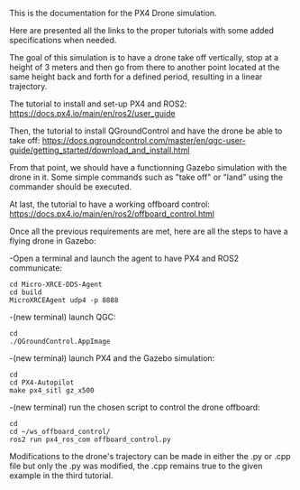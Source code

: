 This is the documentation for the PX4 Drone simulation.

Here are presented all the links to the proper tutorials with some added specifications when needed.

The goal of this simulation is to have a drone take off vertically, stop at a height of 3 meters and then go from there to another point located at the same height back and forth for a defined period, resulting in a linear trajectory.

The tutorial to install and set-up PX4 and ROS2: https://docs.px4.io/main/en/ros2/user_guide

Then, the tutorial to install QGroundControl and have the drone be able to take off: https://docs.qgroundcontrol.com/master/en/qgc-user-guide/getting_started/download_and_install.html

From that point, we should have a functionning Gazebo simulation with the drone in it. Some simple commands such as "take off" or "land" using the commander should be executed.

At last, the tutorial to have a working offboard control: https://docs.px4.io/main/en/ros2/offboard_control.html

Once all the previous requirements are met, here are all the steps to have a flying drone in Gazebo:

-Open a terminal and launch the agent to have PX4 and ROS2 communicate:

    cd Micro-XRCE-DDS-Agent
    cd build
    MicroXRCEAgent udp4 -p 8888

-(new terminal) launch QGC:

    cd
    ./QGroundControl.AppImage

-(new terminal) launch PX4 and the Gazebo simulation:

    cd
    cd PX4-Autopilot
    make px4_sitl gz_x500

-(new terminal) run the chosen script to control the drone offboard:

    cd
    cd ~/ws_offboard_control/
    ros2 run px4_ros_com offboard_control.py




Modifications to the drone's trajectory can be made in either the .py or .cpp file but only the .py was modified, the .cpp remains true to the given example in the third tutorial.
